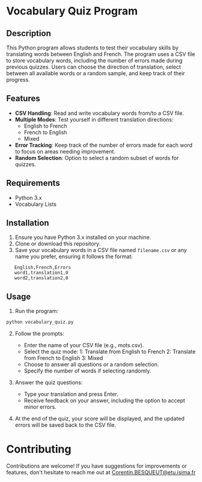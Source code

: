 # Vocabulary Quiz Program

## Description

This Python program allows students to test their vocabulary skills by translating words between English and French. The program uses a CSV file to store vocabulary words, including the number of errors made during previous quizzes. Users can choose the direction of translation, select between all available words or a random sample, and keep track of their progress.

## Features

- **CSV Handling**: Read and write vocabulary words from/to a CSV file.
- **Multiple Modes**: Test yourself in different translation directions:
  - English to French
  - French to English
  - Mixed
- **Error Tracking**: Keep track of the number of errors made for each word to focus on areas needing improvement.
- **Random Selection**: Option to select a random subset of words for quizzes.

## Requirements

- Python 3.x
- Vocabulary Lists

## Installation

1. Ensure you have Python 3.x installed on your machine.
2. Clone or download this repository.
3. Save your vocabulary words in a CSV file named `filename.csv` or any name you prefer, ensuring it follows the format:
```csv
   English,French,Errors 
   word1,translation1,0 
   word2,translation2,0
```
## Usage

1. Run the program:
```bash
python vocabulary_quiz.py
```
2. Follow the prompts:
    - Enter the name of your CSV file (e.g., mots.csv).
    - Select the quiz mode:
        1: Translate from English to French
        2: Translate from French to English
        3: Mixed
    - Choose to answer all questions or a random selection.
    - Specify the number of words if selecting randomly.

3. Answer the quiz questions:
    - Type your translation and press Enter.
    - Receive feedback on your answer, including the option to accept minor errors.

4. At the end of the quiz, your score will be displayed, and the updated errors will be saved back to the CSV file.

# Contributing
Contributions are welcome! If you have suggestions for improvements or features, don't hesitate to reach me out at Corentin.BESQUEUT@etu.isima.fr

